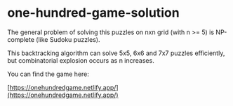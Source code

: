 # one-hundred-game-solution

The general problem of solving this puzzles on nxn grid (with n >= 5) is NP-complete (like Sudoku puzzles).

This backtracking algorithm can solve 5x5, 6x6 and 7x7 puzzles efficiently, but combinatorial explosion occurs as n increases.

You can find the game here:

[https://onehundredgame.netlify.app/](https://onehundredgame.netlify.app/)
